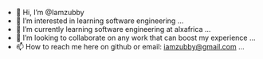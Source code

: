 - 👋 Hi, I’m @Iamzubby
- 👀 I’m interested in learning software engineering ...
- 🌱 I’m currently learning software engineering at alxafrica ...
- 💞️ I’m looking to collaborate on any work that can boost my experience ...
- 📫 How to reach me here on github or email: iamzubby@gmail.com ...

<!---
Iamzubby/Iamzubby is a ✨ special ✨ repository because its `README.md` (this file) appears on your GitHub profile.
You can click the Preview link to take a look at your changes.
--->
